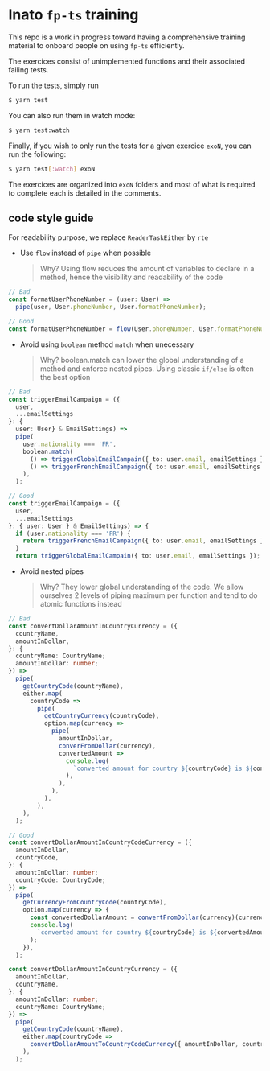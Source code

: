 # Inato `fp-ts` training

This repo is a work in progress toward having a comprehensive training material
to onboard people on using `fp-ts` efficiently.

The exercices consist of unimplemented functions and their associated failing
tests.

To run the tests, simply run

```sh
$ yarn test
```

You can also run them in watch mode:

```sh
$ yarn test:watch
```

Finally, if you wish to only run the tests for a given exercice `exoN`, you can
run the following:

```sh
$ yarn test[:watch] exoN
```

The exercices are organized into `exoN` folders and most of what is required to
complete each is detailed in the comments.

## code style guide

For readability purpose, we replace `ReaderTaskEither` by `rte`

- Use `flow` instead of `pipe` when possible
  > Why? Using flow reduces the amount of variables to declare in a method, hence the visibility and readability of the code

```typescript
// Bad
const formatUserPhoneNumber = (user: User) =>
  pipe(user, User.phoneNumber, User.formatPhoneNumber);

// Good
const formatUserPhoneNumber = flow(User.phoneNumber, User.formatPhoneNumber);
```

- Avoid using `boolean` method `match` when unecessary
  > Why? boolean.match can lower the global understanding of a method and enforce nested pipes. Using classic `if/else` is often the best option

```typescript
// Bad
const triggerEmailCampaign = ({
  user,
  ...emailSettings
}: {
  user: User} & EmailSettings) =>
  pipe(
    user.nationality === 'FR',
    boolean.match(
      () => triggerGlobalEmailCampain({ to: user.email, emailSettings }),
      () => triggerFrenchEmailCampaign({ to: user.email, emailSettings }),
    ),
  );

// Good
const triggerEmailCampaign = ({
  user,
  ...emailSettings
}: { user: User } & EmailSettings) => {
  if (user.nationality === 'FR') {
    return triggerFrenchEmailCampaign({ to: user.email, emailSettings });
  }
  return triggerGlobalEmailCampain({ to: user.email, emailSettings });
```

- Avoid nested pipes
  > Why? They lower global understanding of the code. We allow ourselves 2 levels of piping maximum per function and tend to do atomic functions instead

```typescript
// Bad
const convertDollarAmountInCountryCurrency = ({
  countryName,
  amountInDollar,
}: {
  countryName: CountryName;
  amountInDollar: number;
}) =>
  pipe(
    getCountryCode(countryName),
    either.map(
      countryCode =>
        pipe(
          getCountryCurrency(countryCode),
          option.map(currency =>
            pipe(
              amountInDollar,
              converFromDollar(currency),
              convertedAmount =>
                console.log(
                  `converted amount for country ${countryCode} is ${convertedAmount}`,
                ),
              ),
            ),
          ),
        ),
    ),
  );

// Good
const convertDollarAmountInCountryCodeCurrency = ({
  amountInDollar,
  countryCode,
}: {
  amountInDollar: number;
  countryCode: CountryCode;
}) =>
  pipe(
    getCurrencyFromCountryCode(countryCode),
    option.map(currency => {
      const convertedDollarAmount = convertFromDollar(currency)(currency);
      console.log(
        `converted amount for country ${countryCode} is ${convertedAmount}`,
      );
    }),
  );

const convertDollarAmountInCountryCurrency = ({
  amountInDollar,
  countryName,
}: {
  amountInDollar: number;
  countryName: CountryName;
}) =>
  pipe(
    getCountryCode(countryName),
    either.map(countryCode =>
      convertDollarAmountToCountryCodeCurrency({ amountInDollar, countryCode }),
    ),
  );

```
